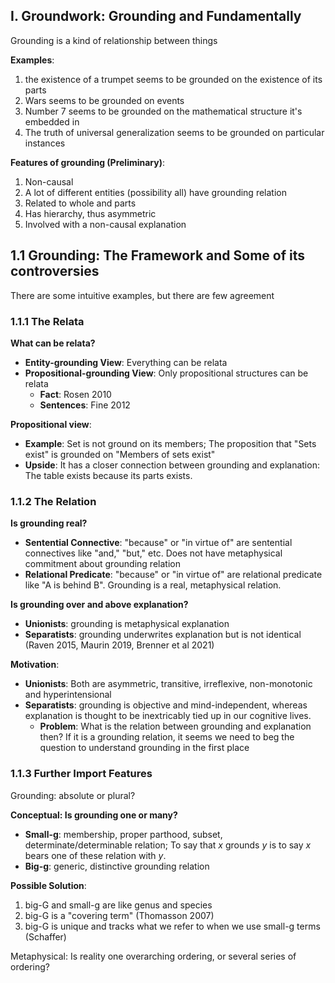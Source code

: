## I. Groundwork: Grounding and Fundamentally

Grounding is a kind of relationship between things

**Examples**:

1. the existence of a trumpet seems to be grounded on the existence of its parts
2. Wars seems to be grounded on events
3. Number 7 seems to be grounded on the mathematical structure it's embedded in
4. The truth of universal generalization seems to be grounded on particular instances

**Features of grounding (Preliminary)**:

1. Non-causal
2. A lot of different entities (possibility all) have grounding relation
3. Related to whole and parts
4. Has hierarchy, thus asymmetric
5. Involved with a non-causal explanation

## 1.1 Grounding: The Framework and Some of its controversies

There are some intuitive examples, but there are few agreement

### 1.1.1 The Relata

**What can be relata?**

- **Entity-grounding View**: Everything can be relata
- **Propositional-grounding View**: Only propositional structures can be relata
	- **Fact**: Rosen 2010
	- **Sentences**: Fine 2012

**Propositional view**: 

- **Example**: Set is not ground on its members; The proposition that "Sets exist" is grounded on "Members of sets exist"
- **Upside**: It has a closer connection between grounding and explanation: The table exists because its parts exists.

### 1.1.2 The Relation

**Is grounding real?**

- **Sentential Connective**: "because" or "in virtue of" are sentential connectives like "and," "but," etc. Does not have metaphysical commitment about grounding relation
- **Relational Predicate**:  "because" or "in virtue of" are relational predicate like "A is behind B". Grounding is a real, metaphysical relation.

**Is grounding over and above explanation?** 

- **Unionists**: grounding is metaphysical explanation
- **Separatists**: grounding underwrites explanation but is not identical (Raven 2015, Maurin 2019, Brenner et al 2021)

**Motivation**:

- **Unionists**: Both are asymmetric, transitive, irreflexive, non-monotonic and hyperintensional
- **Separatists**: grounding is objective and mind-independent, whereas explanation is thought to be inextricably tied up in our cognitive lives.
	- **Problem**: What is the relation between grounding and explanation then? If it is a grounding relation, it seems we need to beg the question to understand grounding in the first place

### 1.1.3 Further Import Features

Grounding: absolute or plural?

**Conceptual: Is grounding one or many?**

- **Small-g**: membership, proper parthood, subset, determinate/determinable relation; To say that $x$ grounds $y$ is to say $x$ bears one of these relation with $y$.
- **Big-g**: generic, distinctive grounding relation

**Possible Solution**:

1. big-G and small-g are like genus and species
2. big-G is a "covering term" (Thomasson 2007)
3. big-G is unique and tracks what we refer to when we use small-g terms (Schaffer)

Metaphysical: Is reality one overarching ordering, or several series of ordering?

